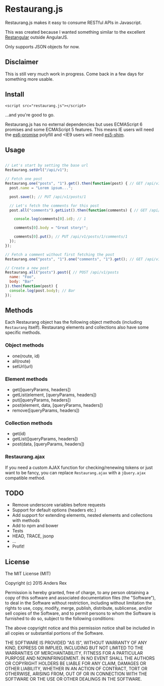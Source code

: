 # Restaurang.js

Restaurang.js makes it easy to consume RESTful APIs in Javascript.

This was created because I wanted something similar to the excellent [Restangular](https://github.com/mgonto/restangular) outside AngularJS.

Only supports JSON objects for now.

## Disclaimer

This is still very much work in progress. Come back in a few days for something more usable.

## Install

`<script src="restaurang.js"></script>`

...and you're good to go.

Restaurang.js has no external dependencies but uses ECMAScript 6 promises and some ECMAScript 5 features. This means IE users will need the [es6-promise](https://github.com/jakearchibald/es6-promise) polyfill and <IE9 users will need [es5-shim](https://github.com/es-shims/es5-shim).

## Usage

````javascript

// Let's start by setting the base url
Restaurang.setUrl("/api/v1");

// Fetch one post
Restaurang.one("posts", "1").get().then(function(post) { // GET /api/v1/posts/1
  post.name = "Lorem ipsum...";

  post.save(); // PUT /api/v1/posts/1

  // Let's fetch the comments for this post
  post.all("comments").getList().then(function(comments) { // GET /api/v1/posts/1/comments, expects an array

    console.log(comments[0].id); // 1

    comments[0].body = "Great story!";

    comments[0].put(); // PUT /api/v1/posts/1/comments/1
  });
});

// Fetch a comment without first fetching the post
Restaurang.one("posts", "1").one("comments", "1").get(); // GET /api/v1/posts/1/comments/1

// Create a new post
Restaurang.all("posts").post({ // POST /api/v1/posts
  name: "Foo",
  body: "Bar"
}).then(function(post) {
  console.log(post.body); // Bar
});
````

## Methods

Each Restaurang object has the following object methods (including `Restaurang` itself). Restaurang elements and collections also have some specific methods.

### Object methods

* one(route, id)
* all(route)
* setUrl(url)

### Element methods

* get([queryParams, headers])
* getList(element, [queryParams, headers])
* put([queryParams, headers])
* post(element, data, [queryParams, headers])
* remove([queryParams, headers])

### Collection methods

* get(id)
* getList([queryParams, headers])
* post(data, [queryParams, headers])

### Restaurang.ajax

If you need a custom AJAX function for checking/renewing tokens or just want to be fancy, you can replace `Restaurang.ajax` with a `jQuery.ajax` compatible method.

## TODO

* Remove underscore variables before requests
* Support for default options (headers etc.)
* Add support for extending elements, nested elements and collections with methods
* Add to npm and bower
* Tests
* HEAD, TRACE, jsonp
* ...
* Profit!

## License

The MIT License (MIT)

Copyright (c) 2015 Anders Rex

Permission is hereby granted, free of charge, to any person obtaining a copy of this software and associated documentation files (the "Software"), to deal in the Software without restriction, including without limitation the rights to use, copy, modify, merge, publish, distribute, sublicense, and/or sell copies of the Software, and to permit persons to whom the Software is furnished to do so, subject to the following conditions:

The above copyright notice and this permission notice shall be included in all copies or substantial portions of the Software.

THE SOFTWARE IS PROVIDED "AS IS", WITHOUT WARRANTY OF ANY KIND, EXPRESS OR IMPLIED, INCLUDING BUT NOT LIMITED TO THE WARRANTIES OF MERCHANTABILITY, FITNESS FOR A PARTICULAR PURPOSE AND NONINFRINGEMENT. IN NO EVENT SHALL THE AUTHORS OR COPYRIGHT HOLDERS BE LIABLE FOR ANY CLAIM, DAMAGES OR OTHER LIABILITY, WHETHER IN AN ACTION OF CONTRACT, TORT OR OTHERWISE, ARISING FROM, OUT OF OR IN CONNECTION WITH THE SOFTWARE OR THE USE OR OTHER DEALINGS IN THE SOFTWARE.